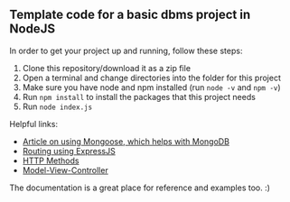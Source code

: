 ## Template code for a basic dbms project in NodeJS

In order to get your project up and running, follow these steps:
1. Clone this repository/download it as a zip file
2. Open a terminal and change directories into the folder for this project
3. Make sure you have node and npm installed (run `node -v` and `npm -v`)
4. Run `npm install` to install the packages that this project needs
5. Run `node index.js`

Helpful links:
- [Article on using Mongoose, which helps with MongoDB](https://coursework.vschool.io/mongoose-crud/)
- [Routing using ExpressJS](https://expressjs.com/en/starter/basic-routing.html)
- [HTTP Methods](https://www.httpwatch.com/httpgallery/methods/)
- [Model-View-Controller](https://www.tutorialspoint.com/mvc_framework/mvc_framework_introduction.htm)

The documentation is a great place for reference and examples too. :)